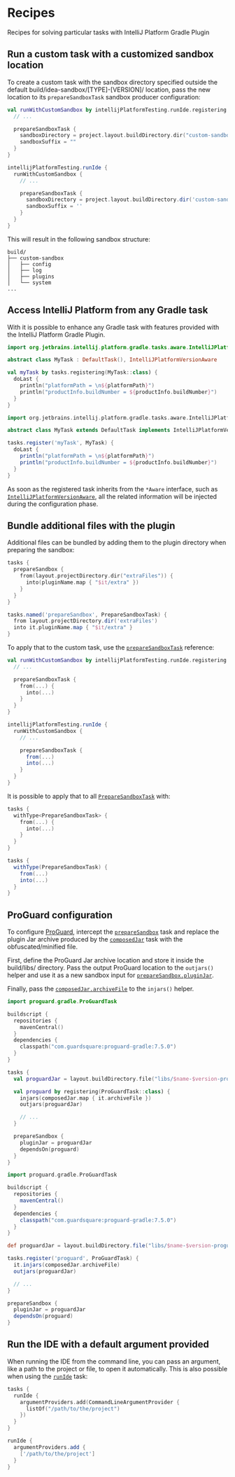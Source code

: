<!-- Copyright 2000-2024 JetBrains s.r.o. and contributors. Use of this source code is governed by the Apache 2.0 license. -->

# Recipes

<link-summary>Recipes for solving particular tasks with IntelliJ Platform Gradle Plugin</link-summary>

## Run a custom task with a customized sandbox location

To create a custom task with the sandbox directory specified outside the default <path>build/idea-sandbox/[TYPE]-[VERSION]/</path> location, pass the new location to its `prepareSandboxTask` sandbox producer configuration:

<tabs group="languages">
<tab title="Kotlin" group-key="kotlin">

```kotlin
val runWithCustomSandbox by intellijPlatformTesting.runIde.registering {
  // ...

  prepareSandboxTask {
    sandboxDirectory = project.layout.buildDirectory.dir("custom-sandbox")
    sandboxSuffix = ""
  }
}
```

</tab>
<tab title="Groovy" group-key="groovy">

```groovy
intellijPlatformTesting.runIde {
  runWithCustomSandbox {
    // ...

    prepareSandboxTask {
      sandboxDirectory = project.layout.buildDirectory.dir('custom-sandbox')
      sandboxSuffix = ''
    }
  }
}
```

</tab>
</tabs>


This will result in the following sandbox structure:

```
build/
├── custom-sandbox
│   ├── config
│   ├── log
│   ├── plugins
│   └── system
...
```

## Access IntelliJ Platform from any Gradle task

With [](tools_intellij_platform_gradle_plugin_task_awares.md) it is possible to enhance any Gradle task with features provided with the IntelliJ Platform Gradle Plugin.

<tabs group="languages">
<tab title="Kotlin" group-key="kotlin">

```kotlin
import org.jetbrains.intellij.platform.gradle.tasks.aware.IntelliJPlatformVersionAware

abstract class MyTask : DefaultTask(), IntelliJPlatformVersionAware

val myTask by tasks.registering(MyTask::class) {
  doLast {
    println("platformPath = \n${platformPath}")
    println("productInfo.buildNumber = ${productInfo.buildNumber}")
  }
}
```

</tab>
<tab title="Groovy" group-key="groovy">

```groovy
import org.jetbrains.intellij.platform.gradle.tasks.aware.IntelliJPlatformVersionAware

abstract class MyTask extends DefaultTask implements IntelliJPlatformVersionAware {}

tasks.register('myTask', MyTask) {
  doLast {
    println("platformPath = \n${platformPath}")
    println("productInfo.buildNumber = ${productInfo.buildNumber}")
  }
}
```

</tab>
</tabs>


As soon as the registered task inherits from the `*Aware` interface, such as [`IntelliJPlatformVersionAware`](tools_intellij_platform_gradle_plugin_task_awares.md#IntelliJPlatformVersionAware), all the related information will be injected during the configuration phase.


## Bundle additional files with the plugin

Additional files can be bundled by adding them to the plugin directory when preparing the sandbox:

<tabs group="languages">
<tab title="Kotlin" group-key="kotlin">

```kotlin
tasks {
  prepareSandbox {
    from(layout.projectDirectory.dir("extraFiles")) {
      into(pluginName.map { "$it/extra" })
    }
  }
}
```

</tab>
<tab title="Groovy" group-key="groovy">

```groovy
tasks.named('prepareSandbox', PrepareSandboxTask) {
  from layout.projectDirectory.dir('extraFiles')
  into it.pluginName.map { "$it/extra" }
}
```

</tab>
</tabs>


To apply that to the custom task, use the [`prepareSandboxTask`](tools_intellij_platform_gradle_plugin_testing_extension.md#preparesandboxtask) reference:

<tabs group="languages">
<tab title="Kotlin" group-key="kotlin">

```kotlin
val runWithCustomSandbox by intellijPlatformTesting.runIde.registering {
  // ...

  prepareSandboxTask {
    from(...) {
      into(...)
    }
  }
}
```

</tab>
<tab title="Groovy" group-key="groovy">

```groovy
intellijPlatformTesting.runIde {
  runWithCustomSandbox {
    // ...

    prepareSandboxTask {
      from(...)
      into(...)
    }
  }
}
```

</tab>
</tabs>


It is possible to apply that to all [`PrepareSandboxTask`](tools_intellij_platform_gradle_plugin_tasks.md#prepareSandbox) with:

<tabs group="languages">
<tab title="Kotlin" group-key="kotlin">

```kotlin
tasks {
  withType<PrepareSandboxTask> {
    from(...) {
      into(...)
    }
  }
}
```

</tab>
<tab title="Groovy" group-key="groovy">

```groovy
tasks {
  withType(PrepareSandboxTask) {
    from(...)
    into(...)
  }
}
```

</tab>
</tabs>


## ProGuard configuration

To configure [ProGuard](https://github.com/Guardsquare/proguard), intercept the [`prepareSandbox`](tools_intellij_platform_gradle_plugin_tasks.md#prepareSandbox) task and replace the plugin Jar archive produced by the [`composedJar`](tools_intellij_platform_gradle_plugin_tasks.md#composedJar) task with the obfuscated/minified file.

First, define the ProGuard Jar archive location and store it inside the <path>build/libs/</path> directory.
Pass the output ProGuard location to the `outjars()` helper and use it as a new sandbox input for [`prepareSandbox.pluginJar`](tools_intellij_platform_gradle_plugin_tasks.md#prepareSandbox-pluginJar).

Finally, pass the [`composedJar.archiveFile`](tools_intellij_platform_gradle_plugin_tasks.md#composedJar-archiveFile) to the `injars()` helper.

<tabs group="languages">
<tab title="Kotlin" group-key="kotlin">

```kotlin
import proguard.gradle.ProGuardTask

buildscript {
  repositories {
    mavenCentral()
  }
  dependencies {
    classpath("com.guardsquare:proguard-gradle:7.5.0")
  }
}

tasks {
  val proguardJar = layout.buildDirectory.file("libs/$name-$version-proguard.jar")

  val proguard by registering(ProGuardTask::class) {
    injars(composedJar.map { it.archiveFile })
    outjars(proguardJar)

    // ...
  }

  prepareSandbox {
    pluginJar = proguardJar
    dependsOn(proguard)
  }
}
```

</tab>
<tab title="Groovy" group-key="groovy">

```groovy
import proguard.gradle.ProGuardTask

buildscript {
  repositories {
    mavenCentral()
  }
  dependencies {
    classpath("com.guardsquare:proguard-gradle:7.5.0")
  }
}

def proguardJar = layout.buildDirectory.file("libs/$name-$version-proguard.jar")

tasks.register('proguard', ProGuardTask) {
  it.injars(composedJar.archiveFile)
  outjars(proguardJar)

  // ...
}

prepareSandbox {
  pluginJar = proguardJar
  dependsOn(proguard)
}
```

</tab>
</tabs>


## Run the IDE with a default argument provided

When running the IDE from the command line, you can pass an argument, like a path to the project or file, to open it automatically.
This is also possible when using the [`runIde`](tools_intellij_platform_gradle_plugin_tasks.md#runIde) task:

<tabs group="languages">
<tab title="Kotlin" group-key="kotlin">

```kotlin
tasks {
  runIde {
    argumentProviders.add(CommandLineArgumentProvider {
      listOf("/path/to/the/project")
    })
  }
}
```

</tab>
<tab title="Groovy" group-key="groovy">

```groovy
runIde {
  argumentProviders.add {
    ['/path/to/the/project']
  }
}
```

</tab>
</tabs>
